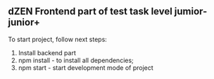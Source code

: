 ## dZEN Frontend part of test task level jumior-junior+

To start project, follow next steps:

1. Install backend part
2. npm install - to install all dependencies;
3. npm start - start development mode of project
